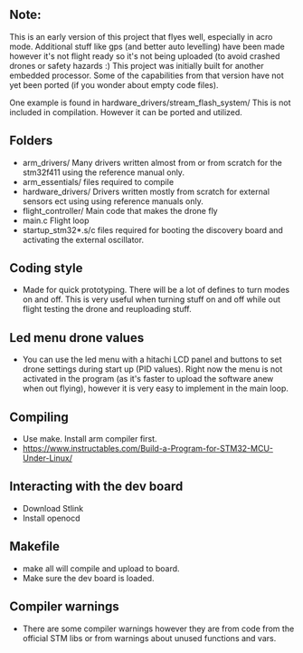 
## Note:
This is an early version of this project that flyes well, especially in acro mode.
Additional stuff like gps (and better auto levelling) have been made however it's not
flight ready so it's not being uploaded (to avoid crashed drones or safety hazards :)
This project was initially built for another embedded processor.
Some of the capabilities from that version have not yet been ported (if you wonder about empty code files).

One example is found in hardware_drivers/stream_flash_system/ This
is not included in compilation. However it can be ported and utilized.

## Folders
- arm_drivers/ Many drivers written almost from or from scratch for the stm32f411
  using the reference manual only.
- arm_essentials/ files required to compile
- hardware_drivers/ Drivers written mostly from scratch for external sensors ect
  using using reference manuals only.
- flight_controller/ Main code that makes the drone fly
- main.c Flight loop
- startup_stm32*.s/c files required for booting the discovery board
  and activating the external oscillator.

## Coding style
- Made for quick prototyping.
  There will be a lot of defines to turn modes on and off. This is very useful when turning
  stuff on and off while out flight testing the drone and reuploading stuff.

## Led menu drone values
- You can use the led menu with a hitachi LCD panel and buttons to set drone
  settings during start up (PID values). Right now the menu is not activated
  in the program (as it's faster to upload the software anew when out flying),
  however it is very easy to implement in the main loop.

## Compiling
- Use make. Install arm compiler first.
- https://www.instructables.com/Build-a-Program-for-STM32-MCU-Under-Linux/

## Interacting with the dev board
- Download Stlink
- Install openocd

## Makefile
- make all will compile and upload to board.
- Make sure the dev board is loaded.

## Compiler warnings
- There are some compiler warnings however
  they are from code from the official STM libs
  or from warnings about unused functions and vars.
